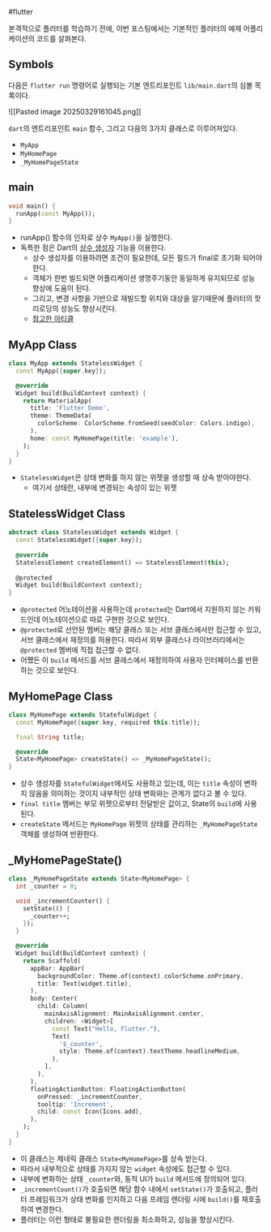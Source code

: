 #flutter

본격적으로 플러터를 학습하기 전에, 이번 포스팅에서는 기본적인 플러터의 예제 어플리케이션의 코드를 살펴본다.

## Symbols
다음은 `flutter run` 명령어로 실행되는 기본 엔트리포인트 `lib/main.dart`의 심볼 목록이다.

![[Pasted image 20250329161045.png]]

`dart`의 엔트리포인트 `main` 함수, 그리고 다음의 3가지 클래스로 이루어져있다.
- `MyApp`
- `MyHomePage`
- `_MyHomePageState`

## main
```dart
void main() {
  runApp(const MyApp());
}
```
- runApp() 함수의 인자로 상수 `MyApp()`을 실행한다.
- 독특한 점은 Dart의 [상수 생성자](https://dart.dev/language/constructors#constant-constructors) 기능을 이용한다.
	- 상수 생성자를 이용하려면 조건이 필요한데, 모든 필드가 final로 초기화 되어야한다.
	- 객체가 한번 빌드되면 어플리케이션 생명주기동안 동일하게 유지되므로 성능 향상에 도움이 된다.
	- 그리고, 변경 사항을 기반으로 재빌드할 위치와 대상을 알기때문에 플러터의 핫 리로딩의 성능도 향상시킨다.
	- [참고한 아티클](https://medium.com/flutter-community/the-flutter-const-keyword-demystified-c8d2a2609a80)
## MyApp Class
```dart
class MyApp extends StatelessWidget {
  const MyApp({super.key});

  @override
  Widget build(BuildContext context) {
    return MaterialApp(
      title: 'Flutter Demo',
      theme: ThemeData(
        colorScheme: ColorScheme.fromSeed(seedColor: Colors.indigo),
      ),
      home: const MyHomePage(title: 'example'),
    );
  }
}
```
- `StatelessWidget`은 상태 변화를 하지 않는 위젯을 생성할 때 상속 받아야한다.
	- 여기서 상태란, 내부에 변경되는 속성이 있는 위젯 

## StatelessWidget Class

```dart
abstract class StatelessWidget extends Widget {
  const StatelessWidget({super.key});
  
  @override
  StatelessElement createElement() => StatelessElement(this);
  
  @protected
  Widget build(BuildContext context);
}
```
- `@protected` 어노테이션을 사용하는데 `protected`는 Dart에서 지원하지 않는 키워드인데 어노테이션으로 따로 구현한 것으로 보인다.
- `@protected`로 선언된 멤버는 해당 클래스 또는 서브 클래스에서만 접근할 수 있고, 서브 클래스에서 재정의를 허용한다. 따라서 외부 클래스나 라이브러리에서는 `@protected` 멤버에 직접 접근할 수 없다.
- 어쨌든 이 `build` 메서드를 서브 클래스에서 재정의하여 사용자 인터페이스를 반환하는 것으로 보인다.

## MyHomePage Class

```dart
class MyHomePage extends StatefulWidget {
  const MyHomePage({super.key, required this.title});

  final String title;

  @override
  State<MyHomePage> createState() => _MyHomePageState();
}
```
- 상수 생성자를 `StatefulWidget`에서도 사용하고 있는데, 이는 `title` 속성이 변하지 않음을 의미하는 것이지 내부적인 상태 변화와는 관계가 없다고 볼 수 있다.
- `final title` 멤버는 부모 위젯으로부터 전달받은 값이고, State의 `build`에 사용된다.
- `createState` 메서드는 `MyHomePage` 위젯의 상태를 관리하는 `_MyHomePageState` 객체를 생성하여 반환한다.

## \_MyHomePageState()
```dart
class _MyHomePageState extends State<MyHomePage> {
  int _counter = 0;

  void _incrementCounter() {
    setState(() {
      _counter++;
    });
  }

  @override
  Widget build(BuildContext context) {
    return Scaffold(
      appBar: AppBar(
        backgroundColor: Theme.of(context).colorScheme.onPrimary,
        title: Text(widget.title),
      ),
      body: Center(
        child: Column(
          mainAxisAlignment: MainAxisAlignment.center,
          children: <Widget>[
            const Text("Hello, Flutter."),
            Text(
              '$_counter',
              style: Theme.of(context).textTheme.headlineMedium,
            ),
          ],
        ),
      ),
      floatingActionButton: FloatingActionButton(
        onPressed: _incrementCounter,
        tooltip: 'Increment',
        child: const Icon(Icons.add),
      ),
    );
  }
}

```
- 이 클래스는 제네릭 클래스 `State<MyHomePage>`를 상속 받는다.
- 따라서 내부적으로 상태를 가지지 않는 `widget` 속성에도 접근할 수 있다.
- 내부에 변화하는 상태 `_counter`와, 동적 UI가 `build` 메서드에 정의되어 있다.
- `_incrementCount()`가 호출되면 해당 함수 내에서 `setState()`가 호출되고, 플러터 프레임워크가 상태 변화를 인지하고 다음 프레임 렌더링 시에 `build()`를 재호출하여 변경한다.
- 플러터는 이런 형태로 불필요한 렌더링을 최소화하고, 성능을 향상시킨다.